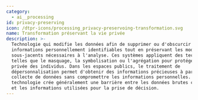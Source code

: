 ```yaml
---
category:
  - ai__processing
id: privacy-preserving
icon: /dtpr-icons/processing_privacy-preservoing-transformation.svg
name: Transformation préservant la vie privée
description: >-
  Technologie qui modifie les données afin de supprimer ou d'obscurcir les
  informations personnellement identifiables tout en préservant les modèles
  sous-jacents nécessaires à l'analyse. Ces systèmes appliquent des techniques
  telles que le masquage, la symbolisation ou l'agrégation pour protéger la vie
  privée des individus. Dans les espaces publics, le traitement de
  dépersonnalisation permet d'obtenir des informations précieuses à partir de la
  collecte de données sans compromettre les informations personnelles. La
  technologie crée généralement une barrière entre les données brutes collectées
  et les informations utilisées pour la prise de décision.
---
```


